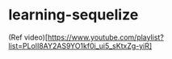 # learning-sequelize

(Ref video)[https://www.youtube.com/playlist?list=PLolI8AY2AS9YO1kf0i_ui5_sKtxZg-yiR]
